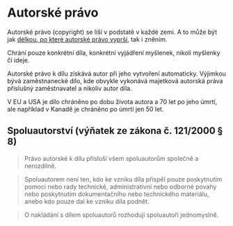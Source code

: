 # Autorské právo

Autorské právo (copyright) se liší v podstatě v každé zemi. A to může být jak [délkou, po které autorské právo vyprší](https://en.wikipedia.org/wiki/List_of_countries%27_copyright_lengths), tak i zněním.

Chrání pouze konkrétní díla, konkrétní vyjádření myšlenek, nikoli myšlenky či ideje.

Autorské právo k dílu získává autor při jeho vytvoření automaticky. Výjimkou bývá zaměstnanecké dílo, kde obvykle vykonává majetková autorská práva příslušný zaměstnavatel a nikoliv autor díla.

V EU a USA je dílo chráněno po dobu života autora a 70 let po jeho úmrtí, ale například v Kanadě je chráněno po úmrtí jen 50 let.

## Spoluautorství (výňatek ze zákona č. 121/2000 § 8)

> Právo autorské k dílu přísluší všem spoluautorům společně a nerozdílně.

> Spoluautorem není ten, kdo ke vzniku díla přispěl pouze poskytnutím pomoci nebo rady technické, administrativní nebo odborné povahy nebo poskytnutím dokumentačního nebo technického materiálu, anebo kdo pouze dal ke vzniku díla podnět.

> O nakládání s dílem spoluautorů rozhodují spoluautoři jednomyslně.

